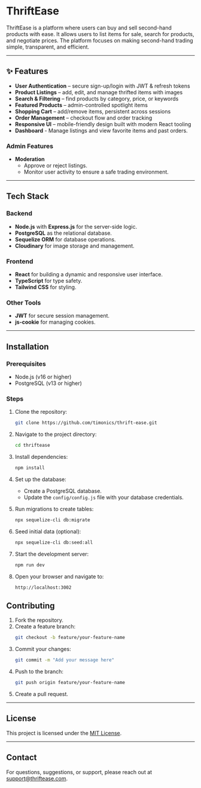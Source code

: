 # ThriftEase

ThriftEase is a platform where users can buy and sell second-hand products with ease. It allows users to list items for sale, search for products, and negotiate prices. The platform focuses on making second-hand trading simple, transparent, and efficient.

---

## ✨ Features
- **User Authentication** – secure sign-up/login with JWT & refresh tokens  
- **Product Listings** – add, edit, and manage thrifted items with images  
- **Search & Filtering** – find products by category, price, or keywords  
- **Featured Products** – admin-controlled spotlight items  
- **Shopping Cart** – add/remove items, persistent across sessions  
- **Order Management** – checkout flow and order tracking  
- **Responsive UI** – mobile-friendly design built with modern React tooling
- **Dashboard** - Manage listings and view favorite items and past orders.

### Admin Features
- **Moderation**
  - Approve or reject listings.
  - Monitor user activity to ensure a safe trading environment.

---

## Tech Stack

### Backend

- **Node.js** with **Express.js** for the server-side logic.
- **PostgreSQL** as the relational database.
- **Sequelize ORM** for database operations.
- **Cloudinary** for image storage and management.

### Frontend

- **React** for building a dynamic and responsive user interface.
- **TypeScript** for type safety.
- **Tailwind CSS** for styling.

### Other Tools

- **JWT** for secure session management.
- **js-cookie** for managing cookies.

---

## Installation

### Prerequisites

- Node.js (v16 or higher)
- PostgreSQL (v13 or higher)

### Steps

1. Clone the repository:

   ```bash
   git clone https://github.com/timonics/thrift-ease.git
   ```

2. Navigate to the project directory:

   ```bash
   cd thriftease
   ```

3. Install dependencies:

   ```bash
   npm install
   ```

4. Set up the database:

   - Create a PostgreSQL database.
   - Update the `config/config.js` file with your database credentials.

5. Run migrations to create tables:

   ```bash
   npx sequelize-cli db:migrate
   ```

6. Seed initial data (optional):

   ```bash
   npx sequelize-cli db:seed:all
   ```

7. Start the development server:

   ```bash
   npm run dev
   ```

8. Open your browser and navigate to:

   ```
   http://localhost:3002
   ```


## Contributing

1. Fork the repository.
2. Create a feature branch:
   ```bash
   git checkout -b feature/your-feature-name
   ```
3. Commit your changes:
   ```bash
   git commit -m "Add your message here"
   ```
4. Push to the branch:
   ```bash
   git push origin feature/your-feature-name
   ```
5. Create a pull request.

---

## License

This project is licensed under the [MIT License](LICENSE).

---

## Contact

For questions, suggestions, or support, please reach out at [support@thriftease.com](mailto\:support@thriftease.com).

